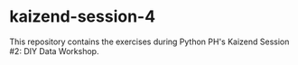 # kaizend-session-4
This repository contains the exercises during Python PH's Kaizend Session #2: DIY Data Workshop.
